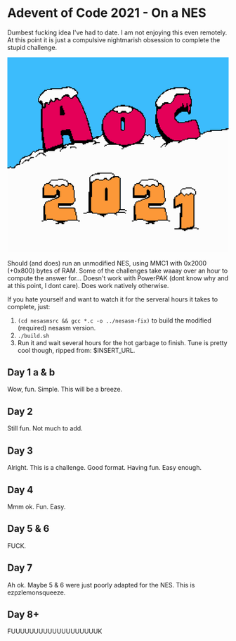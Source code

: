 # Adevent of Code 2021 - On a NES
Dumbest fucking idea I've had to date. I am not enjoying this even remotely. At this point it is just a compulsive nightmarish obsession to complete the stupid challenge.

![AoC 2021](intro.png)

Should (and does) run an unmodified NES, using MMC1 with 0x2000 (+0x800) bytes of RAM. Some of the challenges take waaay over an hour to compute the answer for... Doesn't work with PowerPAK (dont know why and at this point, I dont care). Does work natively otherwise.

If you hate yourself and want to watch it for the serveral hours it takes to complete, just:
1) `(cd nesasmsrc && gcc *.c -o ../nesasm-fix)` to build the modified (required) nesasm version.
2) `./build.sh`
3) Run it and wait several hours for the hot garbage to finish. Tune is pretty cool though, ripped from: $INSERT_URL.

## Day 1 a & b
Wow, fun. Simple. This will be a breeze.

## Day 2
Still fun. Not much to add.

## Day 3
Alright. This is a challenge. Good format. Having fun. Easy enough.

## Day 4
Mmm ok. Fun. Easy.

## Day 5 & 6
FUCK.

## Day 7
Ah ok. Maybe 5 & 6 were just poorly adapted for the NES. This is ezpzlemonsqueeze.

## Day 8+
FUUUUUUUUUUUUUUUUUUUK

